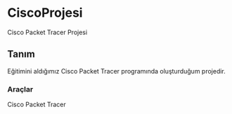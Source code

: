 # CiscoProjesi
 Cisco Packet Tracer Projesi
 ## Tanım
 Eğitimini aldığımız Cisco Packet Tracer programında oluşturduğum projedir.
 ### Araçlar
 Cisco Packet Tracer 
